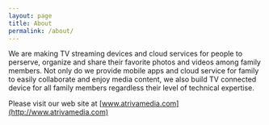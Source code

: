 ```yaml
---
layout: page
title: About
permalink: /about/
---
```


We are making TV streaming devices and cloud services for people to perserve, organize and share their favorite photos and videos among family members. Not only do we provide mobile apps and cloud service for family to easily collaborate and enjoy media content, we also build TV connected device for all family members regardless their level of technical expertise. 

Please visit our web site at [www.atrivamedia.com](http://www.atrivamedia.com)
